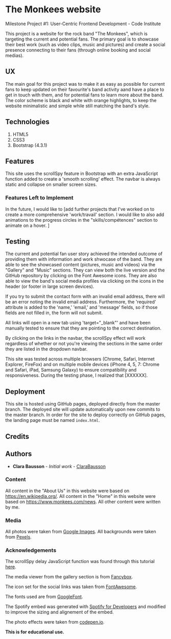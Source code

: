 # The Monkees website
Milestone Project #1: User-Centric Frontend Development - Code Institute 

This project is a website for the rock band "The Monkees", which is targeting the current and potential fans. The primary goal is to showcase their best work (such as video clips, music and pictures) and create a social presence connecting to their fans (through online booking and social medias).


## UX
The main goal for this project was to make it as easy as possible for current fans to keep updated on their favourite's band activity aand have a place to get in touch with them, and for potential fans to learn more about the band. 
The color scheme is black and white with orange highlights, to keep the website minimalistic and simple while still matching the band's style.


## Technologies
1. HTML5
2. CSS3
3. Bootstrap (4.3.1)


## Features
This site uses the scrollSpy feature in Bootstrap with an extra JavaScript function added to create a 'smooth scrolling' effect. The navbar is always static and collapse on smaller screen sizes.


### Features Left to Implement
In the future, I would like to [add further projects that I've worked on to create a more comprehensive 'work/travail' section. I would like to also add animations to the progress circles in the "skills/compétences" section to animate on a hover. ]


## Testing
The current and potential fan user story achieved the intended outcome of providing them with information and work shwocase of the band. They are able to see the showcased content (pictures, music and videos) via the "Gallery" and "Music" sections. They can view both the live version and the GitHub repository by clicking on the Font Awesome icons. They are also able to view the band's social media profiles via clicking on the icons in the header (or footer in large screen devices).

If you try to submit the contact form with an invalid email address, there will be an error noting the invalid email address. Furthermore, the 'required' attribute is added to the 'name,' 'email,' and 'message' fields, so if those fields are not filled in, the form will not submit.

All links will open in a new tab using 'target="_blank"' and have been manually tested to ensure that they are pointing to the correct destination.

By clicking on the links in the navbar, the scrollSpy effect will work regardless of whether or not you're viewing the sections in the same order they are listed in the dropdown navbar. 

This site was tested across multiple browsers (Chrome, Safari, Internet Explorer, FireFox) and on multiple mobile devices (iPhone 4, 5, 7: Chrome and Safari, iPad, Samsung Galaxy) to ensure compatibility and responsiveness. During the testing phase, I realized that [XXXXXX].


## Deployment
This site is hosted using GitHub pages, deployed directly from the master branch. The deployed site will update automatically upon new commits to the master branch. In order for the site to deploy correctly on GitHub pages, the landing page must be named `index.html`.


## Credits


## Authors

* **Clara Bausson** - *Initial work* - [ClaraBausson](https://github.com/ClaraBausson)

### Content
All content in the "About Us" in this website were based on https://en.wikipedia.org/. All content in the "Home" in this website were based on https://www.monkees.com/news. All other content were written by me.

### Media
All photos were taken from [Google Images](https://www.google.com/search?q=the+monkees&source=lnms&tbm=isch&sa=X&ved=0ahUKEwi93q_sjqPjAhVgQUEAHZ5cBs4Q_AUIESgC&biw=1536&bih=718).
All backgrounds were taken from [Pexels](https://www.pexels.com/).

### Acknowledgements
The scrollSpy delay JavaScript function was found through this tutorial [here](https://www.abeautifulsite.net/smoothly-scroll-to-an-element-without-a-jquery-plugin-2).

The media viewer from the gallery section is from [Fancybox](https://fancyapps.com/fancybox/3/).

The icon set for the social links was taken from [FontAwesome](https://www.bootstrapcdn.com/fontawesome/).

The fonts used are from [GoogleFont](https://fonts.google.com/).

The Spotify embed was generated with [Spotify for Developers](https://developer.spotify.com/documentation/widgets/generate/play-button/) and modified to improve the sizing and alignement of the embed.

The photo effects were taken from [codepen.io](https://codepen.io/nxworld/pen/ZYNOBZ).

**This is for educational use.** 
